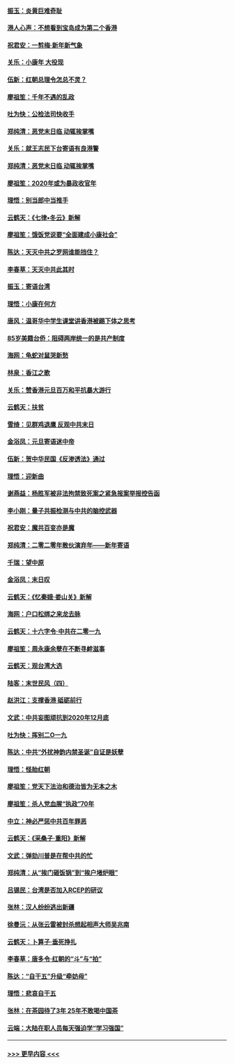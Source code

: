 #### [振玉：炎黄巨难奇耻](../pages/nsc993/n11779632.md?t=01100702) 
#### [港人心声：不想看到宝岛成为第二个香港](../pages/nsc993/n11778817.md?t=01100702) 
#### [祝君安：一剪梅‧新年新气象](../pages/nsc993/n11776340.md?t=01100702) 
#### [关乐：小康年 大役现](../pages/nsc993/n11774213.md?t=01100702) 
#### [伍新：红朝总理令怎总不灵？](../pages/nsc993/n11770813.md?t=01100702) 
#### [廖祖笙：千年不遇的乱政](../pages/nsc993/n11770373.md?t=01100702) 
#### [吐为快：公检法司快收手](../pages/nsc993/n11770359.md?t=01100702) 
#### [郑纯清：恶党末日临 动辄挨掌嘴](../pages/nsc993/n11769912.md?t=01100702) 
#### [关乐：就王志民下台寄语有良港警](../pages/nsc993/n11769903.md?t=01100702) 
#### [郑纯清：恶党末日临 动辄挨掌嘴](../pages/nsc993/n11769356.md?t=01100702) 
#### [廖祖笙：2020年或为暴政收官年](../pages/nsc993/n11768216.md?t=01100702) 
#### [理悟：别当郎中当推手](../pages/nsc993/n11768243.md?t=01100702) 
#### [云鹤天：《七律▪冬云》新解](../pages/nsc993/n11768204.md?t=01100702) 
#### [廖祖笙：饿饭党说要“全面建成小康社会”](../pages/nsc993/n11767482.md?t=01100702) 
#### [陈达：天灭中共之罗网谁能挡住？](../pages/nsc993/n11767465.md?t=01100702) 
#### [李春草：天灭中共此其时](../pages/nsc993/n11767452.md?t=01100702) 
#### [振玉：寄语台湾](../pages/nsc993/n11767432.md?t=01100702) 
#### [理悟：小康在何方](../pages/nsc993/n11767394.md?t=01100702) 
#### [唐风：温哥华中学生课堂讲香港被踢下体之思考](../pages/nsc993/n11766848.md?t=01100702) 
#### [85岁美籍台侨：阻碍两岸统一的是共产制度](../pages/nsc993/n11765043.md?t=01100702) 
#### [海网：龟蛇对鼠哭新愁](../pages/nsc993/n11764895.md?t=01100702) 
#### [林泉：香江之歌](../pages/nsc993/n11764415.md?t=01100702) 
#### [关乐：赞香港元旦百万和平抗暴大游行](../pages/nsc993/n11764382.md?t=01100702) 
#### [云鹤天：扶贫](../pages/nsc993/n11764245.md?t=01100702) 
#### [雪绮：见群鸡退鹰  反观中共末日](../pages/nsc993/n11762112.md?t=01100702) 
#### [金浴凤：元旦寄语迷中帝](../pages/nsc993/n11761788.md?t=01100702) 
#### [伍新：贺中华民国《反渗透法》通过](../pages/nsc993/n11761994.md?t=01100702) 
#### [理悟：迎新曲](../pages/nsc993/n11761152.md?t=01100702) 
#### [谢燕益：杨胜军被非法拘禁致死案之紧急报案举报控告函](../pages/nsc993/n11756134.md?t=01100702) 
#### [李小刚：量子共振检测与中共的脑控武器](../pages/nsc993/n11754518.md?t=01100702) 
#### [祝君安：魔共百变亦是魔](../pages/nsc993/n11754469.md?t=01100702) 
#### [郑纯清：二零二零年散伙演弃年——新年寄语](../pages/nsc993/n11754195.md?t=01100702) 
#### [千瑞：望中原](../pages/nsc993/n11754159.md?t=01100702) 
#### [金浴凤：末日叹](../pages/nsc993/n11752359.md?t=01100702) 
#### [云鹤天：《忆秦娥‧娄山关》新解](../pages/nsc993/n11752348.md?t=01100702) 
#### [海网：户口松绑之来龙去脉](../pages/nsc993/n11752328.md?t=01100702) 
#### [云鹤天：十六字令‧中共在二零一九](../pages/nsc993/n11752305.md?t=01100702) 
#### [廖祖笙：周永康余孽在不断寻衅滋事](../pages/nsc993/n11751013.md?t=01100702) 
#### [云鹤天：观台湾大选](../pages/nsc993/n11751007.md?t=01100702) 
#### [陆客：末世民风（四）](../pages/nsc993/n11749203.md?t=01100702) 
#### [赵洪江：支撑香港 砥砺前行](../pages/nsc993/n11748482.md?t=01100702) 
#### [文武：中共妄图顽抗到2020年12月底](../pages/nsc993/n11748446.md?t=01100702) 
#### [吐为快：挥别二O一九](../pages/nsc993/n11748411.md?t=01100702) 
#### [陈达：中共“外扰神韵内禁圣诞”自证是妖孽](../pages/nsc993/n11748226.md?t=01100702) 
#### [理悟：怪胎红朝](../pages/nsc993/n11748206.md?t=01100702) 
#### [廖祖笙：党天下法治和德治皆为无本之木](../pages/nsc993/n11748135.md?t=01100702) 
#### [廖祖笙：杀人党血腥“执政”70年](../pages/nsc993/n11745144.md?t=01100702) 
#### [中立：神必严惩中共百年罪恶](../pages/nsc993/n11744970.md?t=01100702) 
#### [云鹤天：《采桑子‧重阳》新解](../pages/nsc993/n11744948.md?t=01100702) 
#### [文武：弹劾川普是在帮中共的忙](../pages/nsc993/n11744758.md?t=01100702) 
#### [郑纯清：从“挨门砸饭锅”到“挨户堵炉眼”](../pages/nsc993/n11744745.md?t=01100702) 
#### [吕锡民：台湾是否加入RCEP的研议](../pages/nsc993/n11744701.md?t=01100702) 
#### [张林：汉人纷纷逃出新疆](../pages/nsc993/n11743530.md?t=01100702) 
#### [徐曼沅：从张云雷被封杀想起相声大师吴兆南](../pages/nsc993/n11741816.md?t=01100702) 
#### [云鹤天：卜算子‧垂死挣扎](../pages/nsc993/n11739956.md?t=01100702) 
#### [李春草：唐多令‧红朝的“斗”与“拍”](../pages/nsc993/n11739830.md?t=01100702) 
#### [陈达：“自干五”升级“牵妨母”](../pages/nsc993/n11739724.md?t=01100702) 
#### [理悟：悲哀自干五](../pages/nsc993/n11739547.md?t=01100702) 
#### [张林：在茶园待了3年 25年不敢喝中国茶](../pages/nsc993/n11739240.md?t=01100702) 
#### [云端：大陆在职人员每天强迫学“学习强国”](../pages/nsc993/n11738735.md?t=01100702) 

----
#### [ >>> 更早内容 <<< ](../indexes/nsc993-earlier.md)
